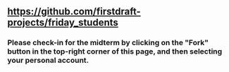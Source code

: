 ## https://github.com/firstdraft-projects/friday_students

### Please check-in for the midterm by clicking on the "Fork" button in the top-right corner of this page, and then selecting your personal account.
